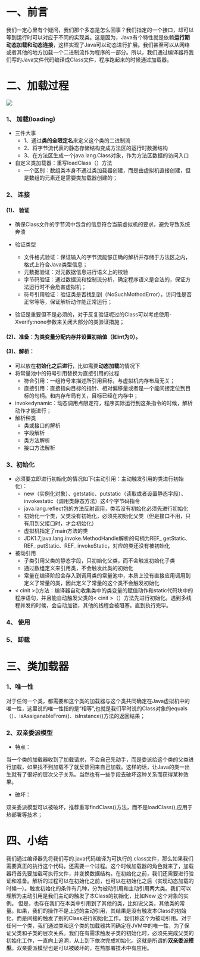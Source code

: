 # 一、前言

我们一定心里有个疑问，我们那个多态是怎么回事？我们指定的一个接口，却可以等到运行时可以对应于不同的实现类。这是因为，Java有个特性就是依赖**运行期动态加载和动态连接**，这样实现了Java可以动态进行扩展。我们甚至可以从网络或者其他的地方加载一个二进制流作为程序的一部分。所以，我们通过编译器将我们写的Java文件代码编译成Class文件，程序跑起来的时候通过加载器。


# 二、加载过程

![](https://docs.google.com/drawings/d/1I38h3gmq6J1bUY8GM0GMs_GOq4fDWgyVWeMtv9c25Sk/pub?w=751&h=301)
### 1、 加载(loading)

+ 三件大事
	+ 1、通过**类的全限定名**来定义这个类的二进制流
	+ 2、将字节流代表的静态存储结构变成方法区的运行时数据结构
	+ 3、在方法区生成一个java.lang.Class对象，作为方法区数据的访问入口
+ 自定义类加载器：重写loadClass（）方法
	+ 一个区别：数组类本身不通过类加载器创建，而是由虚拟机直接创建，但是数组的元素还是需要类加载器创建的；

### 2、 连接
#### (1)、 验证
+ 确保Class文件的字节流中包含的信息符合当前虚拟机的要求，避免导致系统奔溃
+ 验证类型
	+ 文件格式验证：保证输入的字节流能够正确的解析并存储于方法区之内，格式上符合Java类型信息；
	+ 元数据验证：对元数据信息进行语义上的校验
	+ 字节码验证：通过数据流和控制流分析，确定程序语义是合法的，保证方法运行时不会危害虚拟机；
	+ 符号引用验证：验证类是否找到到（NoSuchMothodError），访问性是否正常等等，保证解析动作能正常运行；

+ 验证是重要但不是必须的，对于反复验证呢过的Class可以考虑使用-Xverify:none参数来关闭大部分的类验证措施；

#### (2)、准备：为类变量分配内存并设置初始值（如int为0）。

#### (3)、解析：

+ 可以放在**初始化之后进行**，比如需要**动态加载**的情况下
+ 将常量池中的符号引用替换为直接引用的过程
	+ 符合引用：一组符号来描述所引用目标，与虚拟机内存布局无关；
	+ 直接引用：直接指向目标的指针、相对偏移量或者是一个能间接定位到目标的句柄。和内存布局有关，目标已经在内存中；
+ invokedynamic：动态调用点限定符，程序实际运行到这条指令的时候，解析动作才能进行；
+ 解析种类
	+ 类或接口的解析
	+ 字段解析
	+ 类方法解析
	+ 接口方法解析
### 3、初始化

+ 必须要立即进行初始化的情况如下(主动引用：主动触发引用的类进行初始化)：
	+ new（实例化对象）、getstatic、putstatic（读取或者设置静态字段）、invokestatic（调用类静态方法）这4个字节码指令
	+ java.lang.reflect包的方法反射调用，类若没有初始化必须先进行初始化
	+ 初始化一个类，父类没有初始化，必须先初始化父类（但是接口不用，只有用到父接口时，才会初始化）
	+ 虚拟机指定了main方法的类
	+ JDK1.7,java.lang.invoke.MethodHandle解析的句柄为REF_ getStatic、REF_ putStatic、REF_ invokeStatic，对应的类还没有被初始化
+ 被动引用
	+ 子类引用父类的静态字段，只初始化父类，而不会触发初始化子类
	+ 通过数组定义来引用类，不会触发此类的初始化
	+ 常量在编译阶段会存入到调用类的常量池中，本质上没有直接应用调用到定义了常量的类，因此定义了常量的这个类不会触发初始化
+ < cinit >()方法：编译器自动收集类中的类变量的赋值动作和static代码块中的程序语句，并且能自动触发父类的< cinit >（）方法先进行初始化。遇到多线程并发的时候，会自动加锁，其他的线程会被阻塞。直到<cinit>执行完毕。
 
### 4、 使用

### 5、 卸载

# 三、类加载器

### 1、唯一性
对于任何一个类，都需要和这个类的加载器与这个类共同确定在Java虚拟机中的唯一性，这里说的唯一性指的是“相等”,也就是我们平时说的Class对象的equals（）、isAssiganableFrom()、isInstance()方法的返回结果；

### 2、双亲委派模型

+ 特点：

当一个类的加载器收到了加载请求，不会自己先动手，而是委派给这个类的父类进行加载，如果找不到加载不了就反馈回来自己加载。这样的话，让Java的类一出生就有了很好的层次父子关系。当然也有一些手段去破坏这种关系而获得某种效果。

+ 破坏：

双亲委派模型可以被破坏，推荐重写findClass()方法，而不是loadClass(),应用于热部署等技术；

# 四、小结


我们通过编译器先将我们写的.java代码编译为可执行的.class文件，那么如果我们需要真正的执行这个代码，还需要一个过程。这个时候加载器的角色就来了，加载器将首先要加载可执行文件，并变换数据结构。在初始化之前，我们还需要进行验证和准备。解析的过程可以在初始化之前，也可以在初始化之后（实现动态加载的时候—）。触发初始化的条件有几种，分为被动引用和主动引用两大类。我们可以理解为主动引用是我们主动的触发了本Class的初始化，比如New 这个对象的实例。 但是，也存在我们在本类中引用到了其他的类，比如说父类，其他类的常量。如果，我们的操作不是上述的主动引用，其结果是没有触发本Class的初始化，而是间接的触发了别的Class进行初始化工作。我们称这个为被动引用。对于任何一个类，我们通过类和这个类的加载器共同确定在JVM中的唯一性，为了保证父类和子类的层次关系。我们在有需求触发子类的初始化时，必须先完成父类的初始化工作，一直向上追溯，从上到下依次完成初始化。这就是所谓的**双亲委派模型**。双亲委派模型也是可以被破坏的，在热部署技术中有应用。

